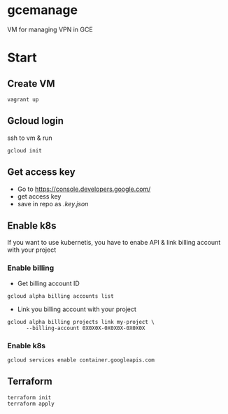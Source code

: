 # gcemanage

VM for managing VPN in GCE

# Start

## Create VM
```
vagrant up
```

## Gcloud login
ssh to vm & run
```
gcloud init
```

## Get access key
* Go to https://console.developers.google.com/
* get access key
* save in repo as _.key.json_

## Enable k8s
If you want to use kubernetis, you have to enabe API & link billing account with your project

### Enable billing
* Get billing account ID
```
gcloud alpha billing accounts list
```
* Link you billing account with your project
```
gcloud alpha billing projects link my-project \
      --billing-account 0X0X0X-0X0X0X-0X0X0X
```

### Enable k8s
```
gcloud services enable container.googleapis.com
```

## Terraform
```
terraform init
terraform apply
```
